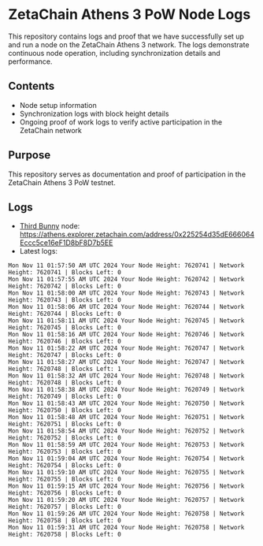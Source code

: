 # ZetaChain Athens 3 PoW Node Logs
This repository contains logs and proof that we have successfully set up and run a node on the ZetaChain Athens 3 network. The logs demonstrate continuous node operation, including synchronization details and performance.

## Contents
- Node setup information
- Synchronization logs with block height details
- Ongoing proof of work logs to verify active participation in the ZetaChain network

## Purpose
This repository serves as documentation and proof of participation in the ZetaChain Athens 3 PoW testnet.

## Logs

- [Third Bunny](https://thirdbunny.xyz/) node: https://athens.explorer.zetachain.com/address/0x225254d35dE666064Eccc5ce16eF1D8bF8D7b5EE
- Latest logs:
```
Mon Nov 11 01:57:50 AM UTC 2024 Your Node Height: 7620741 | Network Height: 7620741 | Blocks Left: 0
Mon Nov 11 01:57:55 AM UTC 2024 Your Node Height: 7620742 | Network Height: 7620742 | Blocks Left: 0
Mon Nov 11 01:58:00 AM UTC 2024 Your Node Height: 7620743 | Network Height: 7620743 | Blocks Left: 0
Mon Nov 11 01:58:06 AM UTC 2024 Your Node Height: 7620744 | Network Height: 7620744 | Blocks Left: 0
Mon Nov 11 01:58:11 AM UTC 2024 Your Node Height: 7620745 | Network Height: 7620745 | Blocks Left: 0
Mon Nov 11 01:58:16 AM UTC 2024 Your Node Height: 7620746 | Network Height: 7620746 | Blocks Left: 0
Mon Nov 11 01:58:22 AM UTC 2024 Your Node Height: 7620747 | Network Height: 7620747 | Blocks Left: 0
Mon Nov 11 01:58:27 AM UTC 2024 Your Node Height: 7620747 | Network Height: 7620748 | Blocks Left: 1
Mon Nov 11 01:58:32 AM UTC 2024 Your Node Height: 7620748 | Network Height: 7620748 | Blocks Left: 0
Mon Nov 11 01:58:38 AM UTC 2024 Your Node Height: 7620749 | Network Height: 7620749 | Blocks Left: 0
Mon Nov 11 01:58:43 AM UTC 2024 Your Node Height: 7620750 | Network Height: 7620750 | Blocks Left: 0
Mon Nov 11 01:58:48 AM UTC 2024 Your Node Height: 7620751 | Network Height: 7620751 | Blocks Left: 0
Mon Nov 11 01:58:54 AM UTC 2024 Your Node Height: 7620752 | Network Height: 7620752 | Blocks Left: 0
Mon Nov 11 01:58:59 AM UTC 2024 Your Node Height: 7620753 | Network Height: 7620753 | Blocks Left: 0
Mon Nov 11 01:59:04 AM UTC 2024 Your Node Height: 7620754 | Network Height: 7620754 | Blocks Left: 0
Mon Nov 11 01:59:10 AM UTC 2024 Your Node Height: 7620755 | Network Height: 7620755 | Blocks Left: 0
Mon Nov 11 01:59:15 AM UTC 2024 Your Node Height: 7620756 | Network Height: 7620756 | Blocks Left: 0
Mon Nov 11 01:59:20 AM UTC 2024 Your Node Height: 7620757 | Network Height: 7620757 | Blocks Left: 0
Mon Nov 11 01:59:26 AM UTC 2024 Your Node Height: 7620758 | Network Height: 7620758 | Blocks Left: 0
Mon Nov 11 01:59:31 AM UTC 2024 Your Node Height: 7620758 | Network Height: 7620758 | Blocks Left: 0
```
